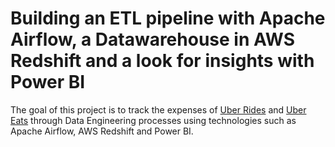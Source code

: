 # Building an ETL pipeline with Apache Airflow, a Datawarehouse in AWS Redshift and a look for insights with Power BI
The goal of this project is to track the expenses of <a href="https://www.uber.com/">Uber Rides</a> and <a  href="https://www.ubereats.com/">Uber Eats</a> through Data Engineering processes using technologies such as Apache Airflow, AWS Redshift and Power BI.







